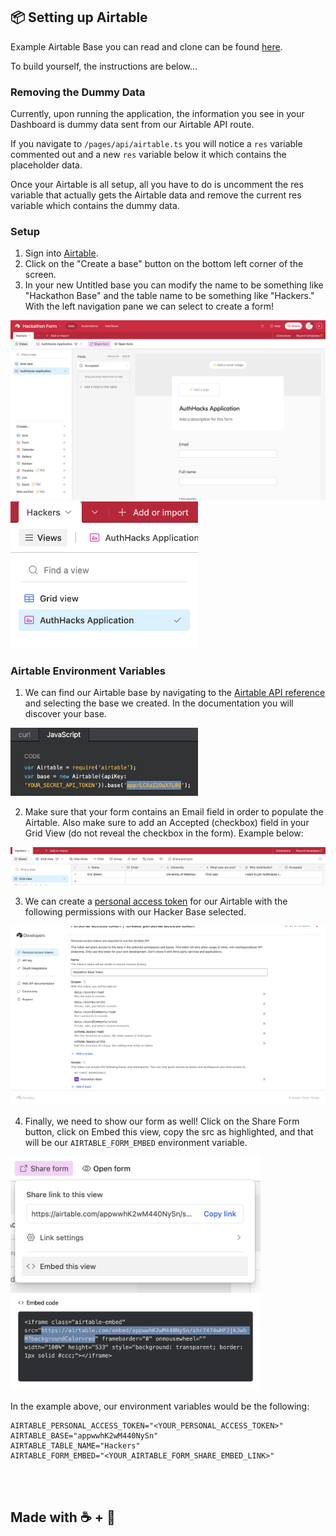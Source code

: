 

## 📦 Setting up Airtable

Example Airtable Base you can read and clone can be found [here](https://airtable.com/invite/l?inviteId=invlQvULdOyR5jxHM&inviteToken=a51154143c73da5ff94297ac0b2e2344055be7d98e39bb96d309b3f5af875bd3&utm_medium=email&utm_source=product_team&utm_content=transactional-alerts).

To build yourself, the instructions are below...

### Removing the Dummy Data

Currently, upon running the application, the information you see in your Dashboard is dummy data sent from our Airtable API route.

If you navigate to ```/pages/api/airtable.ts``` you will notice a ```res``` variable commented out and a new ```res``` variable below it which contains the placeholder data. <br />

Once your Airtable is all setup, all you have to do is uncomment the res variable that actually gets the Airtable data and remove the current res variable which contains the dummy data. 

### Setup 

1. Sign into [Airtable](https://airtable.com/).
2. Click on the "Create a base" button on the bottom left corner of the screen.
3. In your new Untitled base you can modify the name to be something like "Hackathon Base" and the table name to be something like "Hackers." With the left navigation pane we can select to create a form! 

<img width="600" src="./readme-assets/airtable.png" />
<img width="300" src="./readme-assets/table_name.png" />

### Airtable Environment Variables

1. We can find our Airtable base by navigating to the [Airtable API reference](https://airtable.com/developers/web/api/introduction) and selecting the base we created. In the documentation you will discover your base. 

<img width="300" src="./readme-assets/airtable_base.png" /> 

<br/>

2. Make sure that your form contains an Email field in order to populate the Airtable. Also make sure to add an Accepted (checkbox) field in your Grid View (do not reveal the checkbox in the form). Example below: 

<img src="./readme-assets/airtable_form_fields.png" /> 

<br/>

3. We can create a [personal access token](https://airtable.com/create/tokens/new) for our Airtable with the following permissions with our Hacker Base selected. 

<img width="700" src="./readme-assets/create_token.png" />

<br />

4. Finally, we need to show our form as well! Click on the Share Form button, click on Embed this view, copy the src as highlighted, and that will be our ```AIRTABLE_FORM_EMBED``` environment variable. 

<img width="400" src="./readme-assets/embed_1.png" />
<img width="400" src="./readme-assets/embed_2.png" />

<br/>

In the example above, our environment variables would be the following:
```
AIRTABLE_PERSONAL_ACCESS_TOKEN="<YOUR_PERSONAL_ACCESS_TOKEN>"
AIRTABLE_BASE="appwwhK2wM440NySn"
AIRTABLE_TABLE_NAME="Hackers"
AIRTABLE_FORM_EMBED="<YOUR_AIRTABLE_FORM_SHARE_EMBED_LINK>"
```

<br />
<br />

## Made with ☕ + 💙

